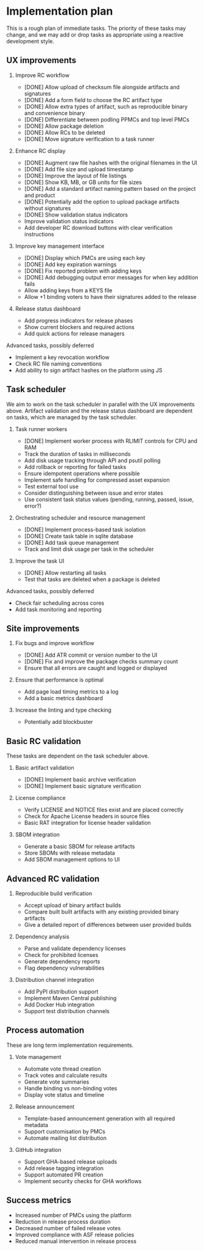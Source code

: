 # Implementation plan

This is a rough plan of immediate tasks. The priority of these tasks may change, and we may add or drop tasks as appropriate using a reactive development style.

## UX improvements

1. Improve RC workflow
   - [DONE] Allow upload of checksum file alongside artifacts and signatures
   - [DONE] Add a form field to choose the RC artifact type
   - [DONE] Allow extra types of artifact, such as reproducible binary and convenience binary
   - [DONE] Differentiate between podling PPMCs and top level PMCs
   - [DONE] Allow package deletion
   - [DONE] Allow RCs to be deleted
   - [DONE] Move signature verification to a task runner

2. Enhance RC display
   - [DONE] Augment raw file hashes with the original filenames in the UI
   - [DONE] Add file size and upload timestamp
   - [DONE] Improve the layout of file listings
   - [DONE] Show KB, MB, or GB units for file sizes
   - [DONE] Add a standard artifact naming pattern based on the project and product
   - [DONE] Potentially add the option to upload package artifacts without signatures
   - [DONE] Show validation status indicators
   - Improve validation status indicators
   - Add developer RC download buttons with clear verification instructions

3. Improve key management interface
   - [DONE] Display which PMCs are using each key
   - [DONE] Add key expiration warnings
   - [DONE] Fix reported problem with adding keys
   - [DONE] Add debugging output error messages for when key addition fails
   - Allow adding keys from a KEYS file
   - Allow +1 binding voters to have their signatures added to the release

4. Release status dashboard
   - Add progress indicators for release phases
   - Show current blockers and required actions
   - Add quick actions for release managers

Advanced tasks, possibly deferred
   - Implement a key revocation workflow
   - Check RC file naming conventions
   - Add ability to sign artifact hashes on the platform using JS

## Task scheduler

We aim to work on the task scheduler in parallel with the UX improvements above. Artifact validation and the release status dashboard are dependent on tasks, which are managed by the task scheduler.

1. Task runner workers
   - [DONE] Implement worker process with RLIMIT controls for CPU and RAM
   - Track the duration of tasks in milliseconds
   - Add disk usage tracking through API and psutil polling
   - Add rollback or reporting for failed tasks
   - Ensure idempotent operations where possible
   - Implement safe handling for compressed asset expansion
   - Test external tool use
   - Consider distinguishing between issue and error states
   - Use consistent task status values (pending, running, passed, issue, error?)

2. Orchestrating scheduler and resource management
   - [DONE] Implement process-based task isolation
   - [DONE] Create task table in sqlite database
   - [DONE] Add task queue management
   - Track and limit disk usage per task in the scheduler

3. Improve the task UI
   - [DONE] Allow restarting all tasks
   - Test that tasks are deleted when a package is deleted

Advanced tasks, possibly deferred
   - Check fair scheduling across cores
   - Add task monitoring and reporting

## Site improvements

1. Fix bugs and improve workflow
   - [DONE] Add ATR commit or version number to the UI
   - [DONE] Fix and improve the package checks summary count
   - Ensure that all errors are caught and logged or displayed

2. Ensure that performance is optimal
   - Add page load timing metrics to a log
   - Add a basic metrics dashboard

3. Increase the linting and type checking
   - Potentially add blockbuster

## Basic RC validation

These tasks are dependent on the task scheduler above.

1. Basic artifact validation
   - [DONE] Implement basic archive verification
   - [DONE] Implement basic signature verification

2. License compliance
   - Verify LICENSE and NOTICE files exist and are placed correctly
   - Check for Apache License headers in source files
   - Basic RAT integration for license header validation

3. SBOM integration
   - Generate a basic SBOM for release artifacts
   - Store SBOMs with release metadata
   - Add SBOM management options to UI

## Advanced RC validation

1. Reproducible build verification
   - Accept upload of binary artifact builds
   - Compare built built artifacts with any existing provided binary artifacts
   - Give a detailed report of differences between user provided builds

2. Dependency analysis
   - Parse and validate dependency licenses
   - Check for prohibited licenses
   - Generate dependency reports
   - Flag dependency vulnerabilities

3. Distribution channel integration
   - Add PyPI distribution support
   - Implement Maven Central publishing
   - Add Docker Hub integration
   - Support test distribution channels

## Process automation

These are long term implementation requirements.

1. Vote management
   - Automate vote thread creation
   - Track votes and calculate results
   - Generate vote summaries
   - Handle binding vs non-binding votes
   - Display vote status and timeline

2. Release announcement
   - Template-based announcement generation with all required metadata
   - Support customisation by PMCs
   - Automate mailing list distribution

3. GitHub integration
   - Support GHA-based release uploads
   - Add release tagging integration
   - Support automated PR creation
   - Implement security checks for GHA workflows

## Success metrics

- Increased number of PMCs using the platform
- Reduction in release process duration
- Decreased number of failed release votes
- Improved compliance with ASF release policies
- Reduced manual intervention in release process
